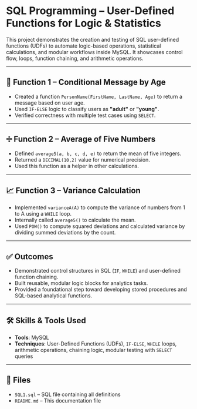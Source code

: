 # SQL Programming – User-Defined Functions for Logic & Statistics

This project demonstrates the creation and testing of SQL user-defined functions (UDFs) to automate logic-based operations, statistical calculations, and modular workflows inside MySQL. It showcases control flow, loops, function chaining, and arithmetic operations.

---

## 🧠 Function 1 – Conditional Message by Age

- Created a function `PersonName(FirstName, LastName, Age)` to return a message based on user age.
- Used `IF-ELSE` logic to classify users as **"adult"** or **"young"**.
- Verified correctness with multiple test cases using `SELECT`.

---

## ➗ Function 2 – Average of Five Numbers

- Defined `average5(a, b, c, d, e)` to return the mean of five integers.
- Returned a `DECIMAL(10,2)` value for numerical precision.
- Used this function as a helper in other calculations.

---

## 📈 Function 3 – Variance Calculation

- Implemented `varianceA(A)` to compute the variance of numbers from 1 to A using a `WHILE` loop.
- Internally called `average5()` to calculate the mean.
- Used `POW()` to compute squared deviations and calculated variance by dividing summed deviations by the count.

---

## ✅ Outcomes

- Demonstrated control structures in SQL (`IF`, `WHILE`) and user-defined function chaining.
- Built reusable, modular logic blocks for analytics tasks.
- Provided a foundational step toward developing stored procedures and SQL-based analytical functions.

---

## 🛠️ Skills & Tools Used

- **Tools**: MySQL  
- **Techniques**: User-Defined Functions (UDFs), `IF-ELSE`, `WHILE` loops, arithmetic operations, chaining logic, modular testing with `SELECT` queries

---

## 📁 Files

- `SQL1.sql` – SQL file containing all definitions  
- `README.md` – This documentation file

